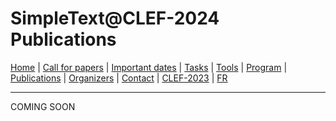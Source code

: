 # SimpleText@CLEF-2024 Publications

[Home](./) | [Call for papers](./CFP) | [Important dates](./dates) | [Tasks](./tasks)  | [Tools](./tools) | 
[Program](./program) | [Publications](./publications) | [Organizers](./organizers) | [Contact](./contact) | [CLEF-2023](https://simpletext-project.com/2023/clef/) |
[FR](https://constancegermann.github.io/2024_cg/2024-main/fr/)

---

COMING SOON
